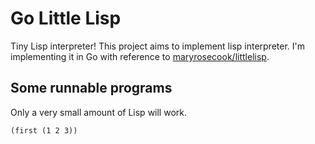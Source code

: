 # Go Little Lisp

Tiny Lisp interpreter! This project aims to implement lisp interpreter. I'm implementing it in Go with reference to [maryrosecook/littlelisp](https://github.com/maryrosecook/littlelisp).

## Some runnable programs

Only a very small amount of Lisp will work.

```
(first (1 2 3))
```
